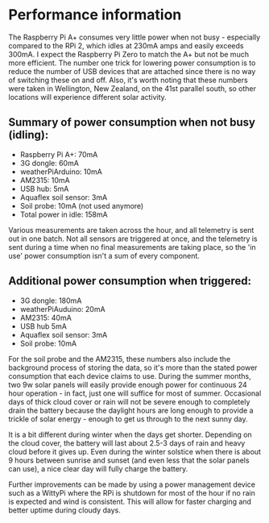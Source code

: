 Performance information
=======================

The Raspberry Pi A+ consumes very little power when not busy - especially compared to the RPi 2, which idles at 230mA amps and easily exceeds 300mA. I expect the Raspberry Pi Zero to match the A+ but not be much more efficient. The number one trick for lowering power consumption is to reduce the number of USB devices that are attached since there is no way of switching these on and off.
Also, it's worth noting that these numbers were taken in Wellington, New Zealand, on the 41st parallel south, so other locations will experience different solar activity.

Summary of power consumption when not busy (idling):
----------------------------------------------------

* Raspberry Pi A+: 70mA
* 3G dongle: 60mA
* weatherPiArduino: 10mA
* AM2315: 10mA
* USB hub: 5mA
* Aquaflex soil sensor: 3mA
* Soil probe: 10mA (not used anymore)
* Total power in idle: 158mA

Various measurements are taken across the hour, and all telemetry is sent out in one batch. Not all sensors are triggered at once, and the telemetry is sent during a time when no final measurements are taking place, so the 'in use' power consumption isn't a sum of every component.

Additional power consumption when triggered:
--------------------------------------------

* 3G dongle: 180mA
* weatherPiAuduino: 20mA
* AM2315: 40mA
* USB hub 5mA
* Aquaflex soil sensor: 3mA
* Soil probe: 10mA

For the soil probe and the AM2315, these numbers also include the background process of storing the data, so it's more than the stated power consumption that each device claims to use.
During the summer months, two 9w solar panels will easily provide enough power for continuous 24 hour operation - in fact, just one will suffice for most of summer. Occasional days of thick cloud cover or rain will not be severe enough to completely drain the battery because the daylight hours are long enough to provide a trickle of solar energy - enough to get us through to the next sunny day.

It is a bit different during winter when the days get shorter. Depending on the cloud cover, the battery will last about 2.5-3 days of rain and heavy cloud before it gives up. Even during the winter solstice when there is about 9 hours between sunrise and sunset (and even less that the solar panels can use), a nice clear day will fully charge the battery.

Further improvements can be made by using a power management device such as a WittyPi where the RPi is shutdown for most of the hour if no rain is expected and wind is consistent. This will allow for faster charging and better uptime during cloudy days.


